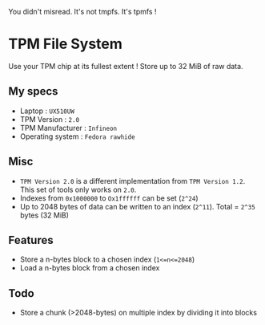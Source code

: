 You didn't misread. It's not tmpfs. It's tpmfs !

# TPM File System

Use your TPM chip at its fullest extent ! Store up to 32 MiB of raw data.

## My specs
- Laptop : `UX510UW`
- TPM Version : `2.0`
- TPM Manufacturer : `Infineon`
- Operating system : `Fedora rawhide`

## Misc

- `TPM Version 2.0` is a different implementation from `TPM Version 1.2`. This set of tools only works on `2.0`.
- Indexes from `0x1000000` to `Ox1ffffff` can be set (`2^24`)
- Up to 2048 bytes of data can be written to an index (`2^11`). Total = `2^35` bytes (32 MiB)

## Features

- Store a n-bytes block to a chosen index (`1<=n<=2048`)
- Load a n-bytes block from a chosen index

## Todo

- Store a chunk (>2048-bytes) on multiple index by dividing it into blocks
